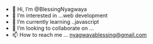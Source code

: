 - 👋 Hi, I’m @BlessingNyagwaya
- 👀 I’m interested in ...web development
- 🌱 I’m currently learning ..javascript
- 💞️ I’m looking to collaborate on ...
- 📫 How to reach me ... nyagwayablessing@gmail.com

<!---
BlessingNyagwaya/BlessingNyagwaya is a ✨ special ✨ repository because its `README.md` (this file) appears on your GitHub profile.
You can click the Preview link to take a look at your changes.
--->
